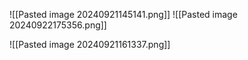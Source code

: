 ![[Pasted image 20240921145141.png]]
![[Pasted image 20240922175356.png]]


![[Pasted image 20240921161337.png]]